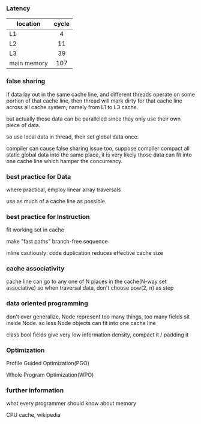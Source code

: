 ### Latency

| location    | cycle  |
| --------    | :----: |
| L1          |   4    |
| L2          |   11   |
| L3          |   39   |
| main memory |   107  |

### false sharing

if data lay out in the same cache line, and different threads operate
on some portion of that cache line, then thread will mark dirty for that cache line
across all cache system, namely from L1 to L3 cache.

but actually those data can be paralleled since they only use their own piece of data.

so use local data in thread, then set global data once.

compiler can cause false sharing issue too, suppose compiler compact all static global data into the same place,
it is very likely those data can fit into one cache line which hamper the concurrency.

### best practice for Data

where practical, employ linear array traversals

use as much of a cache line as possible

### best practice for Instruction

fit working set in cache

make "fast paths" branch-free sequence

inline cautiously: code duplication reduces effective cache size

### cache associativity
cache line can go to any one of N places in the cache(N-way set associative)
so when traversal data, don't choose pow(2, n) as step

### data oriented programming

don't over generalize, Node represent too many things, too many fields sit inside Node. so less Node objects can fit into one cache line

class bool fields give very low information density, compact it / padding it

### Optimization

Profile Guided Optimization(PGO)

Whole Program Optimization(WPO)

### further information
what every programmer should know about memory

CPU cache, wikipedia
